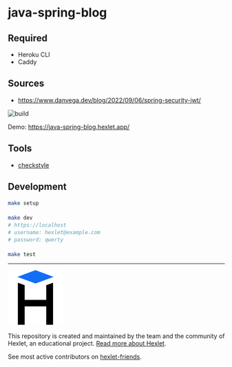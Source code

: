 # java-spring-blog

## Required

* Heroku CLI
* Caddy

## Sources

* https://www.danvega.dev/blog/2022/09/06/spring-security-jwt/

![build](https://github.com/hexlet-components/java-spring-blog/workflows/Build/badge.svg)

Demo: https://java-spring-blog.hexlet.app/

## Tools

* [checkstyle](https://github.com/checkstyle/checkstyle)

## Development

```bash
make setup

make dev
# https://localhost
# username: hexlet@example.com
# password: qwerty

make test
```

---

[![Hexlet Ltd. logo](https://raw.githubusercontent.com/Hexlet/assets/master/images/hexlet_logo128.png)](https://hexlet.io?utm_source=github&utm_medium=link&utm_campaign=java-spring-blog)

This repository is created and maintained by the team and the community of Hexlet, an educational project. [Read more about Hexlet](https://hexlet.io?utm_source=github&utm_medium=link&utm_campaign=java-spring-blog).

See most active contributors on [hexlet-friends](https://friends.hexlet.io/).
